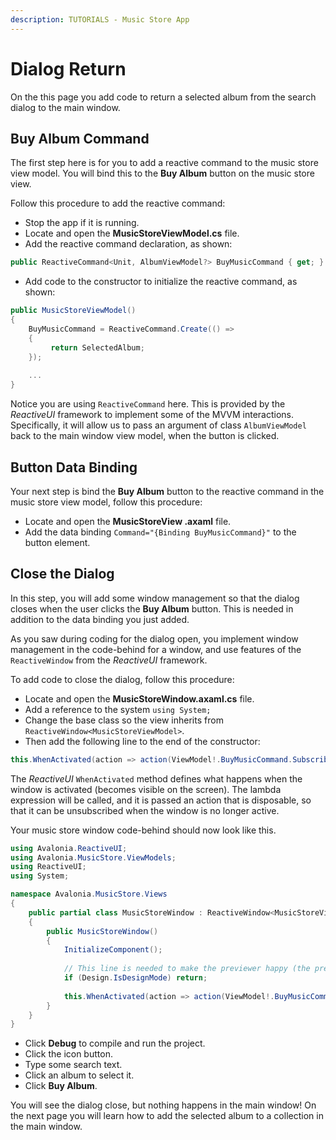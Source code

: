 ```yaml
---
description: TUTORIALS - Music Store App
---
```


# Dialog Return

On the this page you add code to return a selected album from the search dialog to the main window.

## Buy Album Command

The first step here is for you to add a reactive command to the music store view model. You will bind this to the **Buy Album** button on the music store view.  

Follow this procedure to add the reactive command:

- Stop the app if it is running.
- Locate and open the **MusicStoreViewModel.cs** file.
- Add the reactive command declaration, as shown:

```csharp
public ReactiveCommand<Unit, AlbumViewModel?> BuyMusicCommand { get; }
```

- Add code to the constructor to initialize the reactive command, as shown:

```csharp
public MusicStoreViewModel()
{
    BuyMusicCommand = ReactiveCommand.Create(() =>
    {
         return SelectedAlbum;
    });
    
    ...
}
```

Notice you are using `ReactiveCommand` here. This is provided by the _ReactiveUI_ framework to implement some of the MVVM interactions. Specifically, it will allow us to pass an argument of class `AlbumViewModel` back to the main window view model, when the button is clicked.

## Button Data Binding

Your next step is bind the **Buy Album** button to the reactive command in the music store view model, follow this procedure:

- Locate and open the **MusicStoreView .axaml** file. 
- Add the data binding `Command="{Binding BuyMusicCommand}"` to the button element.

## Close the Dialog

In this step, you will add some window management so that the dialog closes when the user clicks the **Buy Album** button. This is needed in addition to the data binding you just added.

As you saw during coding for the dialog open, you implement window management in the code-behind for a window, and use features of the `ReactiveWindow` from the _ReactiveUI_ framework.

To add code to close the dialog, follow this procedure:

- Locate and open the **MusicStoreWindow.axaml.cs** file.
- Add a reference to the system `using System;`
- Change the base class so the view inherits from `ReactiveWindow<MusicStoreViewModel>`.
- Then add the following line to the end of the constructor:

```csharp
this.WhenActivated(action => action(ViewModel!.BuyMusicCommand.Subscribe(Close)));
```

The _ReactiveUI_ `WhenActivated` method defines what happens when the window is activated (becomes visible on the screen). The lambda expression will be called, and it is passed an action that is disposable, so that it can be unsubscribed when the window is no longer active.

Your music store window code-behind should now look like this.

```csharp
using Avalonia.ReactiveUI;
using Avalonia.MusicStore.ViewModels;
using ReactiveUI;
using System;

namespace Avalonia.MusicStore.Views
{
    public partial class MusicStoreWindow : ReactiveWindow<MusicStoreViewModel>
    {
        public MusicStoreWindow()
        {
            InitializeComponent();
            
            // This line is needed to make the previewer happy (the previewer plugin cannot handle the following line).
            if (Design.IsDesignMode) return;
            
            this.WhenActivated(action => action(ViewModel!.BuyMusicCommand.Subscribe(Close)));
        }
    }
}
```

- Click **Debug** to compile and run the project.
- Click the icon button.
- Type some search text.
- Click an album to select it.
- Click **Buy Album**.

You will see the dialog close, but nothing happens in the main window! On the next page you will learn how to add the selected album to a collection in the main window.
